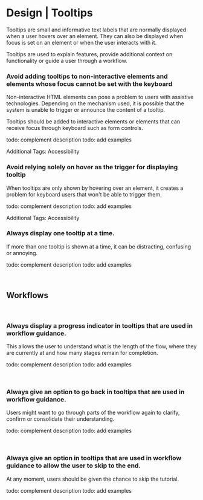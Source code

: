 # Design | Tooltips

Tooltips are small and informative text labels that are normally displayed when a user hovers over an element. They can also be displayed when focus is set on an
element or when the user interacts with it.

Tooltips are used to explain features, provide additional context on functionality or guide a user through a workflow.
<br>


### Avoid adding tooltips to non-interactive elements and elements whose focus cannot be set with the keyboard 

Non-interactive HTML elements can pose a problem to users with assistive technologies. Depending on the mechanism used, it is possible that the system is unable to
trigger or announce the content of a tooltip.

Tooltips should be added to interactive elements or elements that can receive focus through keyboard such as form controls.

todo: complement description
todo: add examples

Additional Tags: Accessibility
<br>


### Avoid relying solely on hover as the trigger for displaying tooltip

When tooltips are only shown by hovering over an element, it creates a problem for keyboard users that won't be able to trigger them.

todo: complement description
todo: add examples

Additional Tags: Accessibility
<br>


### Always display one tooltip at a time.

If more than one tooltip is shown at a time, it can be distracting, confusing or annoying.

todo: complement description
todo: add examples

<br>


## Workflows
<br>


### Always display a progress indicator in tooltips that are used in workflow guidance.

This allows the user to understand what is the length of the flow, where they are currently at and how many stages remain for completion.

todo: complement description
todo: add examples

<br>


### Always give an option to go back in tooltips that are used in workflow guidance.

Users might want to go through parts of the workflow again to clarify, confirm or consolidate their understanding.

todo: complement description
todo: add examples

<br>


### Always give an option in tooltips that are used in workflow guidance to allow the user to skip to the end.

At any moment, users should be given the chance to skip the tutorial.

todo: complement description
todo: add examples

<br>